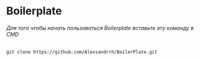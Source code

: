 # Boilerplate

###### Для того чтобы начать пользоваться Boilerplate вставьте эту команду в CMD

`git clone https://github.com/Alexsandrrh/BoilerPlate.git`
